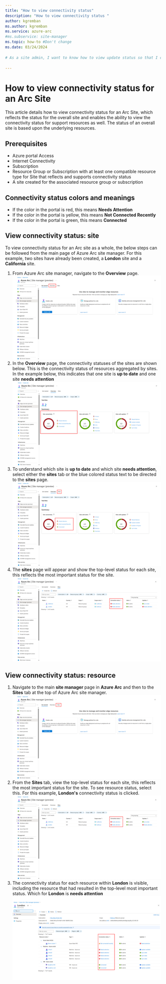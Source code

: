 ```yaml
---
title: "How to view connectivity status"
description: "How to view connectivity status "
author: kgremban
ms.author: kgremban
ms.service: azure-arc
#ms.subservice: site-manager
ms.topic: how-to #Don't change
ms.date: 03/24/2024

# As a site admin, I want to know how to view update status so that I can use my site.

---
```

# How to view connectivity status for an Arc Site

This article details how to view connectivity status for an Arc Site, which reflects the status for the overall site and enables the ability to view the connectivity status for support resources as well. The status of an overall site is based upon the underlying resources.

## Prerequisites

* Azure portal Access
* Internet Connectivity
* Subscription
* Resource Group or Subscription with at least one compatible resource type for Site that reflects and supports connectivity status
* A site created for the associated resource group or subscription

## Connectivity status colors and meanings

* If the color in the portal is red, this means **Needs Attention**
* If the color in the portal is yellow, this means **Not Connected Recently**
* If the color in the portal is green, this means **Connected**

## View connectivity status: site

To view connectivity status for an Arc site as a whole, the below steps can be followed from the main page of Azure Arc site manager. For this example, two sites have already been created, a **London** site and a **California** site. 

1. From Azure Arc site manager, navigate to the **Overview** page. 
![screenshot of site manager overview page.](./media/how-to-view-connectivity-status/overview-sites-page.png)
2. In the **Overview** page, the connectivity statuses of the sites are shown below. This is the connectivity status of resources aggregated by sites. In the example below, this indicates that one site is **up to date** and one site **needs attention**
![screenshot of connectivity view in the overview page.](./media/how-to-view-connectivity-status/site-connection-overview.png)
3. To understand which site is **up to date** and which site **needs attention**, select either the **sites** tab or the blue colored status text to be directed to the **sites** page.
![screenshot of connectivity status and navigating to more detail from the overview page.](./media/how-to-view-connectivity-status/click-connectivity-status-site-details.png)
4. The **sites** page will appear and show the top-level status for each site, this reflects the most important status for the site. 
![screenshot of most important status view for connectivity in the overview page.](./media/how-to-view-connectivity-status/site-connectivity-status-from-sites-page.png)

## View connectivity status: resource

1. Navigate to the main **site manager** page in **Azure Arc** and then to the **Sites** tab at the top of Azure Arc site manager. 
![screenshot of the site manager overview page then navigate to sites.](./media/how-to-view-connectivity-status/sites-button-from-site-manager.png)
2. From the **Sites** tab, view the top-level status for each site, this reflects the most important status for the site. To see resource status, select this. For this example, **London's** connectivity status is clicked.
![screenshot of connectivity status navigate from sites tab.](./media/how-to-view-connectivity-status/site-connectivity-status-from-sites-page.png)
3. The connectivity status for each resource within **London** is visible, including the resource that had resulted in the top-level most important status. Which for **London** is **needs attention**
![screenshot of resource connectivity status for the site london.](./media/how-to-view-connectivity-status/london-resource-status-connectivity.png)
